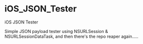 # iOS_JSON_Tester
iOS JSON Tester

Simple JSON payload tester using NSURLSession & NSURLSessionDataTask, and then
there's the repo reaper again.....
